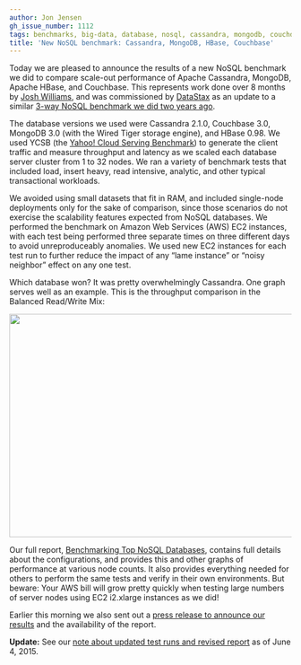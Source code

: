 ```yaml
---
author: Jon Jensen
gh_issue_number: 1112
tags: benchmarks, big-data, database, nosql, cassandra, mongodb, couchdb
title: 'New NoSQL benchmark: Cassandra, MongoDB, HBase, Couchbase'
---
```


Today we are pleased to announce the results of a new NoSQL benchmark we did to compare scale-out performance of Apache Cassandra, MongoDB, Apache HBase, and Couchbase. This represents work done over 8 months by [Josh Williams](/team/josh_williams), and was commissioned by [DataStax](http://www.datastax.com/) as an update to a similar [3-way NoSQL benchmark we did two years ago](/blog/2013/03/12/nosql-benchmark-of-cassandra-hbase).

The database versions we used were Cassandra 2.1.0, Couchbase 3.0, MongoDB 3.0 (with the Wired Tiger storage engine), and HBase 0.98. We used YCSB (the [Yahoo! Cloud Serving Benchmark](https://github.com/brianfrankcooper/YCSB)) to generate the client traffic and measure throughput and latency as we scaled each database server cluster from 1 to 32 nodes. We ran a variety of benchmark tests that included load, insert heavy, read intensive, analytic, and other typical transactional workloads.

We avoided using small datasets that fit in RAM, and included single-node deployments only for the sake of comparison, since those scenarios do not exercise the scalability features expected from NoSQL databases. We performed the benchmark on Amazon Web Services (AWS) EC2 instances, with each test being performed three separate times on three different days to avoid unreproduceably anomalies. We used new EC2 instances for each test run to further reduce the impact of any “lame instance” or “noisy neighbor” effect on any one test.

Which database won? It was pretty overwhelmingly Cassandra. One graph serves well as an example. This is the throughput comparison in the Balanced Read/Write Mix:

<img height="398" src="/blog/2015/04/13/new-nosql-benchmark-cassandra-mongodb/image-0.png" width="732"/>

Our full report, [Benchmarking Top NoSQL Databases](http://www.datastax.com/wp-content/themes/datastax-2014-08/files/NoSQL_Benchmarks_EndPoint.pdf), contains full details about the configurations, and provides this and other graphs of performance at various node counts. It also provides everything needed for others to perform the same tests and verify in their own environments. But beware: Your AWS bill will grow pretty quickly when testing large numbers of server nodes using EC2 i2.xlarge instances as we did!

Earlier this morning we also sent out a [press release to announce our results](http://www.prnewswire.com/news-releases/apache-cassandra-leads-all-others-in-latest-nosql-benchmark-300064570.html) and the availability of the report.

**Update:** See our [note about updated test runs and revised report](/blog/2015/06/04/updated-nosql-benchmark-cassandra) as of June 4, 2015.
